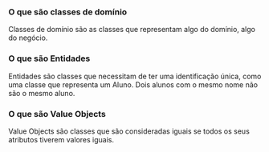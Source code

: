 ### O que são classes de domínio
Classes de domínio são as classes que representam algo do domínio, algo do negócio.

### O que são Entidades
Entidades são classes que necessitam de ter uma identificação única, como uma classe que representa um Aluno. Dois alunos com o mesmo nome não são o mesmo aluno.

### O que são Value Objects
Value Objects são classes que são consideradas iguais se todos os seus atributos tiverem valores iguais.